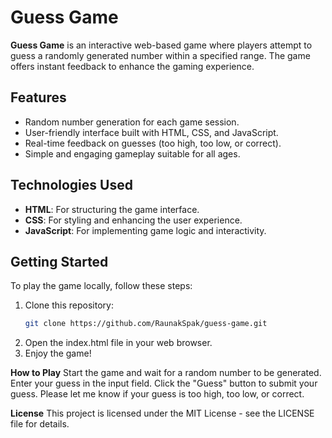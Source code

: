 # Guess Game

**Guess Game** is an interactive web-based game where players attempt to guess a randomly generated number within a specified range. The game offers instant feedback to enhance the gaming experience.

## Features

- Random number generation for each game session.
- User-friendly interface built with HTML, CSS, and JavaScript.
- Real-time feedback on guesses (too high, too low, or correct).
- Simple and engaging gameplay suitable for all ages.

## Technologies Used

- **HTML**: For structuring the game interface.
- **CSS**: For styling and enhancing the user experience.
- **JavaScript**: For implementing game logic and interactivity.

## Getting Started

To play the game locally, follow these steps:

1. Clone this repository:
   ```bash
   git clone https://github.com/RaunakSpak/guess-game.git

2. Open the index.html file in your web browser.
3. Enjoy the game!



**How to Play**
Start the game and wait for a random number to be generated.
Enter your guess in the input field.
Click the "Guess" button to submit your guess.
Please let me know if your guess is too high, too low, or correct.


**License**
This project is licensed under the MIT License - see the LICENSE file for details.

